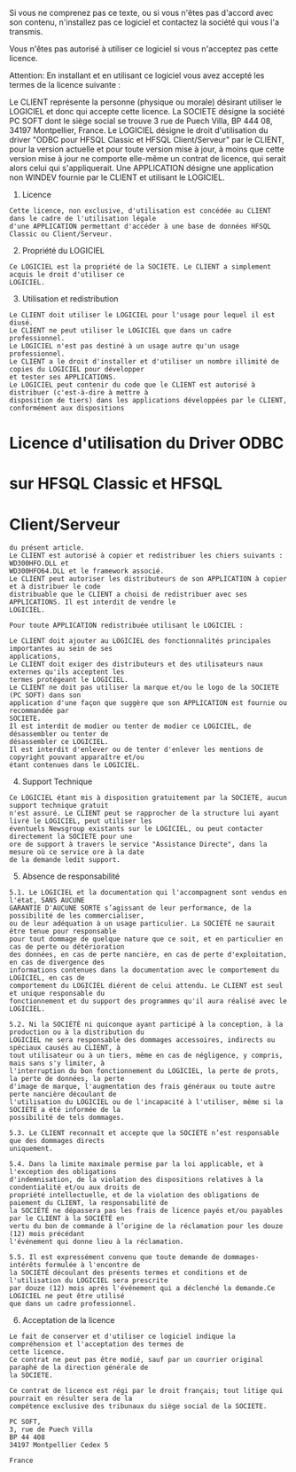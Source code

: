 Si vous ne comprenez pas ce texte, ou si vous n'êtes pas d'accord avec son contenu, n'installez pas ce
logiciel et contactez la société qui vous l'a transmis.

Vous n'êtes pas autorisé à utiliser ce logiciel si vous n'acceptez pas cette licence.

Attention: En installant et en utilisant ce logiciel vous avez accepté les termes de la licence suivante :

Le CLIENT représente la personne (physique ou morale) désirant utiliser le LOGICIEL et donc qui accepte
cette licence.
La SOCIETE désigne la société PC SOFT dont le siège social se trouve 3 rue de Puech Villa, BP 444 08, 34197
Montpellier, France.
Le LOGICIEL désigne le droit d'utilisation du driver "ODBC pour HFSQL Classic et HFSQL Client/Serveur" par le
CLIENT, pour la version actuelle et pour toute version mise à jour, à moins que cette version mise à jour ne
comporte elle-même un contrat de licence, qui serait alors celui qui s'appliquerait.
Une APPLICATION désigne une application non WINDEV fournie par le CLIENT et utilisant le LOGICIEL.

1. Licence

```
Cette licence, non exclusive, d'utilisation est concédée au CLIENT dans le cadre de l'utilisation légale
d'une APPLICATION permettant d'accéder à une base de données HFSQL Classic ou Client/Serveur.
```
2. Propriété du LOGICIEL

```
Ce LOGICIEL est la propriété de la SOCIETE. Le CLIENT a simplement acquis le droit d'utiliser ce
LOGICIEL.
```
3. Utilisation et redistribution

```
Le CLIENT doit utiliser le LOGICIEL pour l'usage pour lequel il est diusé.
Le CLIENT ne peut utiliser le LOGICIEL que dans un cadre professionnel.
Le LOGICIEL n'est pas destiné à un usage autre qu'un usage professionnel.
Le CLIENT a le droit d'installer et d'utiliser un nombre illimité de copies du LOGICIEL pour développer
et tester ses APPLICATIONS.
Le LOGICIEL peut contenir du code que le CLIENT est autorisé à distribuer (c'est-à-dire à mettre à
disposition de tiers) dans les applications développées par le CLIENT, conformément aux dispositions
```
# Licence d'utilisation du Driver ODBC

# sur HFSQL Classic et HFSQL

# Client/Serveur


```
du présent article.
Le CLIENT est autorisé à copier et redistribuer les chiers suivants : WD300HFO.DLL et
WD300HFO64.DLL et le framework associé.
Le CLIENT peut autoriser les distributeurs de son APPLICATION à copier et à distribuer le code
distribuable que le CLIENT a choisi de redistribuer avec ses APPLICATIONS. Il est interdit de vendre le
LOGICIEL.
```
```
Pour toute APPLICATION redistribuée utilisant le LOGICIEL :
```
```
Le CLIENT doit ajouter au LOGICIEL des fonctionnalités principales importantes au sein de ses
applications,
Le CLIENT doit exiger des distributeurs et des utilisateurs naux externes qu'ils acceptent les
termes protégeant le LOGICIEL.
Le CLIENT ne doit pas utiliser la marque et/ou le logo de la SOCIETE (PC SOFT) dans son
application d'une façon que suggère que son APPLICATION est fournie ou recommandée par
SOCIETE.
Il est interdit de modier ou tenter de modier ce LOGICIEL, de désassembler ou tenter de
désassembler ce LOGICIEL.
Il est interdit d'enlever ou de tenter d'enlever les mentions de copyright pouvant apparaître et/ou
étant contenues dans le LOGICIEL.
```
4. Support Technique

```
Ce LOGICIEL étant mis à disposition gratuitement par la SOCIETE, aucun support technique gratuit
n'est assuré. Le CLIENT peut se rapprocher de la structure lui ayant livré le LOGICIEL, peut utiliser les
éventuels Newsgroup existants sur le LOGICIEL, ou peut contacter directement la SOCIETE pour une
ore de support à travers le service "Assistance Directe", dans la mesure où ce service ore à la date
de la demande ledit support.
```
5. Absence de responsabilité

```
5.1. Le LOGICIEL et la documentation qui l'accompagnent sont vendus en l'état, SANS AUCUNE
GARANTIE D'AUCUNE SORTE s’agissant de leur performance, de la possibilité de les commercialiser,
ou de leur adéquation à un usage particulier. La SOCIÉTÉ ne saurait être tenue pour responsable
pour tout dommage de quelque nature que ce soit, et en particulier en cas de perte ou détérioration
des données, en cas de perte nancière, en cas de perte d'exploitation, en cas de divergence des
informations contenues dans la documentation avec le comportement du LOGICIEL, en cas de
comportement du LOGICIEL diérent de celui attendu. Le CLIENT est seul et unique responsable du
fonctionnement et du support des programmes qu'il aura réalisé avec le LOGICIEL.
```

```
5.2. Ni la SOCIÉTÉ ni quiconque ayant participé à la conception, à la production ou à la distribution du
LOGICIEL ne sera responsable des dommages accessoires, indirects ou spéciaux causés au CLIENT, à
tout utilisateur ou à un tiers, même en cas de négligence, y compris, mais sans s'y limiter, à
l'interruption du bon fonctionnement du LOGICIEL, la perte de prots, la perte de données, la perte
d'image de marque, l'augmentation des frais généraux ou toute autre perte nancière découlant de
l'utilisation du LOGICIEL ou de l'incapacité à l'utiliser, même si la SOCIÉTÉ a été informée de la
possibilité de tels dommages.
```
```
5.3. Le CLIENT reconnaît et accepte que la SOCIÉTÉ n’est responsable que des dommages directs
uniquement.
```
```
5.4. Dans la limite maximale permise par la loi applicable, et à l'exception des obligations
d'indemnisation, de la violation des dispositions relatives à la condentialité et/ou aux droits de
propriété intellectuelle, et de la violation des obligations de paiement du CLIENT, la responsabilité de
la SOCIÉTÉ ne dépassera pas les frais de licence payés et/ou payables par le CLIENT à la SOCIÉTÉ en
vertu du bon de commande à l’origine de la réclamation pour les douze (12) mois précédant
l'événement qui donne lieu à la réclamation.
```
```
5.5. Il est expressément convenu que toute demande de dommages-intérêts formulée à l'encontre de
la SOCIÉTÉ découlant des présents termes et conditions et de l'utilisation du LOGICIEL sera prescrite
par douze (12) mois après l'événement qui a déclenché la demande.Ce LOGICIEL ne peut être utilisé
que dans un cadre professionnel.
```
6. Acceptation de la licence

```
Le fait de conserver et d'utiliser ce logiciel indique la compréhension et l'acceptation des termes de
cette licence.
Ce contrat ne peut pas être modié, sauf par un courrier original paraphé de la direction générale de
la SOCIETE.
```
```
Ce contrat de licence est régi par le droit français; tout litige qui pourrait en résulter sera de la
compétence exclusive des tribunaux du siège social de la SOCIETE.
```
```
PC SOFT,
3, rue de Puech Villa
BP 44 408
34197 Montpellier Cedex 5
```
```
France
```

